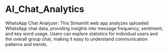 # AI_Chat_Analytics
WhatsApp Chat Analyzer: This Streamlit web app analyzes uploaded WhatsApp chat data, providing insights into message frequency, sentiment, and key word usage. Users can explore statistics for individual users and the overall group chat, making it easy to understand communication patterns and trends.
